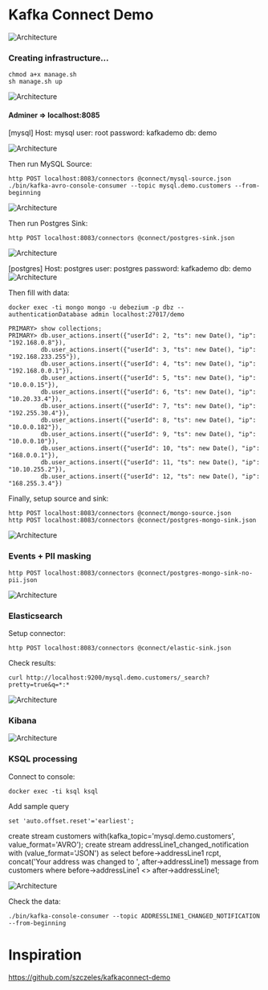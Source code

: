 # Kafka Connect Demo

![Architecture](https://github.com/Stefen-Taime/Kafka-pipeline/blob/main/Kafka%20(1).png)


### Creating infrastructure...

    chmod a+x manage.sh
    sh manage.sh up
 
![Architecture](https://github.com/Stefen-Taime/Kafka-pipeline/blob/main/img/img.PNG)

#### Adminer => localhost:8085
[mysql]
Host: mysql
user: root
password: kafkademo
db: demo

![Architecture](https://github.com/Stefen-Taime/Kafka-pipeline/blob/main/img/img2.PNG)

Then run MySQL Source:

    http POST localhost:8083/connectors @connect/mysql-source.json
    ./bin/kafka-avro-console-consumer --topic mysql.demo.customers --from-beginning

![Architecture](https://github.com/Stefen-Taime/Kafka-pipeline/blob/main/img/img3.PNG)

Then run Postgres Sink:

    http POST localhost:8083/connectors @connect/postgres-sink.json
    
![Architecture](https://github.com/Stefen-Taime/Kafka-pipeline/blob/main/img/img4.PNG)

[postgres]
Host: postgres
user: postgres
password: kafkademo
db: demo
![Architecture](https://github.com/Stefen-Taime/Kafka-pipeline/blob/main/img/img5.PNG)

Then fill with data:

    docker exec -ti mongo mongo -u debezium -p dbz --authenticationDatabase admin localhost:27017/demo

    PRIMARY> show collections;
    PRIMARY> db.user_actions.insert({"userId": 2, "ts": new Date(), "ip": "192.168.0.8"}),
             db.user_actions.insert({"userId": 3, "ts": new Date(), "ip": "192.168.233.255"}),
             db.user_actions.insert({"userId": 4, "ts": new Date(), "ip": "192.168.0.0.1"}),
             db.user_actions.insert({"userId": 5, "ts": new Date(), "ip": "10.0.0.15"}),
             db.user_actions.insert({"userId": 6, "ts": new Date(), "ip": "10.20.33.4"}),
             db.user_actions.insert({"userId": 7, "ts": new Date(), "ip": "192.255.30.4"}),
             db.user_actions.insert({"userId": 8, "ts": new Date(), "ip": "10.0.0.182"}),
             db.user_actions.insert({"userId": 9, "ts": new Date(), "ip": "10.0.0.10"}),
             db.user_actions.insert({"userId": 10, "ts": new Date(), "ip": "168.0.0.1"}),
             db.user_actions.insert({"userId": 11, "ts": new Date(), "ip": "10.10.255.2"}),
             db.user_actions.insert({"userId": 12, "ts": new Date(), "ip": "168.255.3.4"})
	     
Finally, setup source and sink:

    http POST localhost:8083/connectors @connect/mongo-source.json 
    http POST localhost:8083/connectors @connect/postgres-mongo-sink.json
    
 ![Architecture](https://github.com/Stefen-Taime/Kafka-pipeline/blob/main/img/img7.PNG)
   

### Events + PII masking

    http POST localhost:8083/connectors @connect/postgres-mongo-sink-no-pii.json
    
![Architecture](https://github.com/Stefen-Taime/Kafka-pipeline/blob/main/img/img8.PNG)

### Elasticsearch

Setup connector:

    http POST localhost:8083/connectors @connect/elastic-sink.json

Check results:

    curl http://localhost:9200/mysql.demo.customers/_search?pretty=true&q=*:*


![Architecture](https://github.com/Stefen-Taime/Kafka-pipeline/blob/main/img/img9.PNG)

### Kibana

![Architecture](https://github.com/Stefen-Taime/Kafka-pipeline/blob/main/img/img11.PNG)

### KSQL processing

Connect to console:

    docker exec -ti ksql ksql

Add sample query

    set 'auto.offset.reset'='earliest';
create stream customers with(kafka_topic='mysql.demo.customers', value_format='AVRO');
create stream addressLine1_changed_notification with (value_format='JSON') as 
    select before->addressLine1 rcpt, concat('Your address was changed to ', after->addressLine1) message
from customers where before->addressLine1 <> after->addressLine1;

![Architecture](https://github.com/Stefen-Taime/Kafka-pipeline/blob/main/img/img10.PNG)


Check the data:

    ./bin/kafka-console-consumer --topic ADDRESSLINE1_CHANGED_NOTIFICATION --from-beginning
    
# Inspiration
https://github.com/szczeles/kafkaconnect-demo

